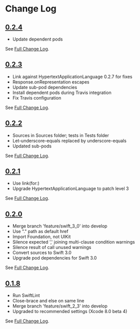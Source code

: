 # Change Log

## [0.2.4](https://github.com/royratcliffe/FaradayHAL/tree/0.2.4)

- Update dependent pods

See [Full Change Log](https://github.com/royratcliffe/FaradayHAL/compare/0.2.3...0.2.4).

## [0.2.3](https://github.com/royratcliffe/FaradayHAL/tree/0.2.3)

- Link against HypertextApplicationLanguage 0.2.7 for fixes
- Response.onRepresentation escapes
- Update sub-pod dependencies
- Install dependent pods during Travis integration
- Fix Travis configuration

See [Full Change Log](https://github.com/royratcliffe/FaradayHAL/compare/0.2.2...0.2.3).

## [0.2.2](https://github.com/royratcliffe/FaradayHAL/tree/0.2.2)

- Sources in Sources folder; tests in Tests folder
- Let-underscore-equals replaced by underscore-equals
- Updated sub-pods

See [Full Change Log](https://github.com/royratcliffe/FaradayHAL/compare/0.2.1...0.2.2).

## [0.2.1](https://github.com/royratcliffe/FaradayHAL/tree/0.2.1)

- Use link(for:)
- Upgrade HypertextApplicationLanguage to patch level 3

See [Full Change Log](https://github.com/royratcliffe/FaradayHAL/compare/0.2.0...0.2.1).

## [0.2.0](https://github.com/royratcliffe/FaradayHAL/tree/0.2.0)

- Merge branch 'feature/swift_3_0' into develop
- Use "." path as default href
- Import Foundation, not UIKit
- Silence expected ',' joining multi-clause condition warnings
- Silence result of call unused warnings
- Convert sources to Swift 3.0
- Upgrade pod dependencies for Swift 3.0

See [Full Change Log](https://github.com/royratcliffe/FaradayHAL/compare/0.1.8...0.2.0).

## [0.1.8](https://github.com/royratcliffe/FaradayHAL/tree/0.1.8)

- Run SwiftLint
- Close-brace and else on same line
- Merge branch 'feature/swift_2_3' into develop
- Upgraded to recommended settings (Xcode 8.0 beta 4)

See [Full Change Log](https://github.com/royratcliffe/FaradayHAL/compare/0.1.7...0.1.8).
